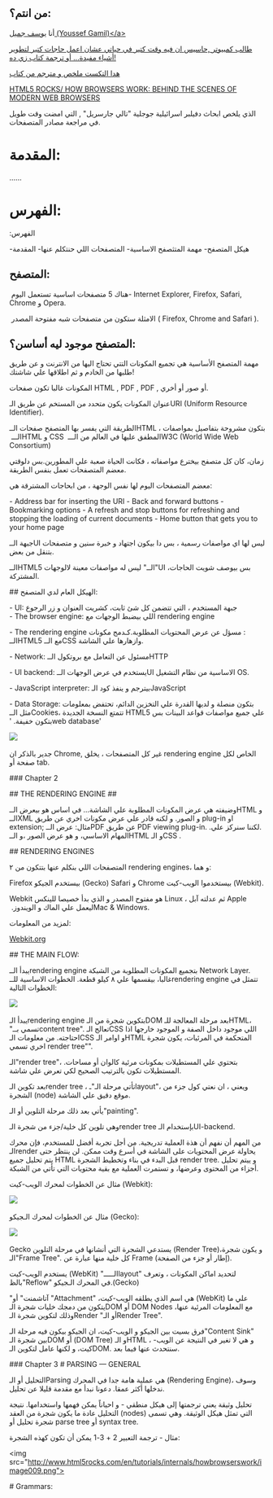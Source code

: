 
## من انتم؟:



أنا 
‏<a href="mailto:yoga1290@gmail.com">يوسف جميل (Youssef Gamil)</a‪>‬

 طالب كمبيوتر ,حاسيس ان فيه وقت كتير في حياتي عشان اعمل حاجات كتير لتطوير أشياء مفيدة... أو ترجمة كتاب زي ده!


هدا التكست ملخص و مترجم من كتاب 

‏<a href="http://www.html5rocks.com/en/tutorials/internals/howbrowserswork/">HTML5 ROCKS/ HOW BROWSERS WORK: BEHIND THE SCENES OF MODERN WEB BROWSERS</a>


الذي يلخص ابحاث دفيلبر اسرائيلية جوجلية "تالي جارسريل" , التي امضت وقت طويل في مراجعة مصادر المتصفحات.



# المقدمة:


......

# الفهرس:


الفهرس‪:‬

المقدمة‪-‬ 
المتصفحات اللي حنتكلم عنها‪-‬ 
مهمة المتثصفح الاساسية‪-‬ 
هيكل المتصفح‪-‬ 




## المتصفح:



هناك 5 متصفحات اساسية تستعمل اليوم 
‏-  Internet Explorer, Firefox, Safari, Chrome و Opera.

 الامثلة ستكون من متصفحات شبه مفتوحة المصدر
‏ (  Firefox, Chrome and Safari ).



## المتصفح موجود ليه أساسن؟:




مهمة المتصفح الأساسية هي تجميع المكونات التتي تحتاج اليها من الانترنت و عن طريق طلبها من الخادم و ثم اطلاقها علي شاشتك!

 المكونات غالبا تكون صفحات HTML , PDF , PDF , أو صور أو أخري.

 عنوان المكونات يكون متحدد من المستخم عن طريق الـURI (Uniform Resource Identifier).

الطريقة التي يفسر بها المتصفح صفحات الــHTML ، بتكون مشروحة بتفاصيل بمواصفات الـــ
‏HTML و CSS 
المطفق عليها في العالم من الـــ 
‏W3C (World Wide Web Consortium)

زمان، كان كل متصفح بيخترع مواصفاته ، فكانت الحياة صعبة علي المطورين.بس دلوقتي معضم المتصفحات تعمل بنفس الطريقة.



معضم المتصفحات اليوم لها نفس الوجهة ، من ابحاجات المشترقة هي:

‏- Address bar for inserting the URI
‏- Back and forward buttons
‏- Bookmarking options
‏- A refresh and stop buttons for refreshing and stopping the loading of current documents
‏- Home button that gets you to your home page


جبهة الــUI ليس لها اي مواصفات رسمية ، بس دا بيكون اجتهاد و خبرة سنين و متصفحات بتنقل من بعض.

الــHTML5 ليس له مواصفات معينة لالوجهات ‪"‬الــ‪"‬UI ،بس بيوصف شويت الحاجات المشتركة.




‪#‬# الهيكل العام لدي المتصفح:



‏- UI:
	جبهة المستخدم ، التي تتضمن كل شئ ثابت، كشريت العنوان و زر الرجوع	
‏- The browser engine:
 اللي بيضبط الوجهات مع  rendering engine

‏- The rendering engine ‫:‬ 
 مسؤل عن عرض المحتويات المطلوبة.كـدمج مكونات الــHTML5 مع الــCSS وازهارها علي الشاشة.

‏- Network:
مسئول عن   التعامل مع بروتكول الــHTTP 

‏- UI backend:
يستخدم  في عرض الوجهات الــUI الاساسية من نظام التشغيل OS‪.‬

‏- JavaScript interpreter:
بيترجم و ينفذ كود الـJavaScript 

‏- Data Storage:
بتكون منصلة و لديها القدرة علي التخزين الدائم، تحتفض بمعلومات مثل الــCookies،
تتمتع النسخة الجديدة HTML5 علي جميع مواصفات قواعد البينات بس بتكون خفيفة.
‏‪'‬web database‪'‬


‏<img src="http://www.html5rocks.com/en/tutorials/internals/howbrowserswork/layers.png">


جدير بالذكر ان Chrome‪,‬ غير كل المتصفحات ، يخلق rendering engine الخاص لكل صفحة أو tab. 



‏### Chapter 2

‏## THE RENDERING ENGINE ‪##‬




وضيفته هي  عرض المكونات المطلوبة علي الشاشة…
 في اساس هو بيعرض الــHTML و الــXML و الصور. و لكنه قادر علي عرض مكونات اخري عن طريق plug‪-‬in او extension‪;‬
مثال: عرض الــPDF عن طريق PDF viewing plug‪-‬in.
.‫.‬لكننا سنركز علي المهام الاساسي، و هو عرض الصور ،و الــHTML و الـCSS .




‏## RENDERING ENGINES




المتصفحات اللي بنكلم عنها بتتكون من ٢ rendering engines،  و هما:

‏Firefox بيستخدم الجيكو (Gecko)
‏Safari و Chrome بيستخدموا الويب-كيت (Webkit).

‏Webkit هو مفتوح المصدر
و الذي بدأ خصيصا للينكس Linux ، ثم عدلته آبل Apple ليعمل علي  الماك و الويندوز.
‏Mac & Windows.

لمزيد من المعلومات:

‏<a href="http://webkit.org">Webkit.org</a>




‏## THE MAIN FLOW:



يبدأ الــrendering engine بتجميع المكونات المطلوبة من الشبكة Network Layer.
غالبا، بيقسمها علي ٨ كيلو قطعة.
الخطوات الاساسية للــrendering engine تتمثل في الخطوات التالية:

‏<img src="http://www.html5rocks.com/en/tutorials/internals/howbrowserswork/flow.png" >

يبدأ الـrendering engine بتكوين شجرة من الـDOM بعد مرحلة المعالجة للـHTML، تسمي بــ‪"‬content tree‪"‬.
تعالج الـCSS اللي موجود داخل الصفة و الموجود خارجها اذا احتاجته.
من معلومات الـCSS و اوامر الـHTML المتحكمة في المرئيات، يكون شجرة اخري تسمي render tree‪"‬". 


الـ"render tree‪"‬،
بتحتوي علي المستطيلات بمكونات مرئية كالوان أو مساحات. المستطيلات تكون بالترتيب الصحيح لكي تعرض علي شاشة.

بعد تكوين الـrender tree ، تأتي مرحلة الـ"ـlayout"،
ويعني ، ان نعتي كول جزء من الشجرة (node) موقع دقيق علي الشاشة.

يأتي بعد ذلك مرحلة التلوين أو الـ"painting".

وهي تلوين كل خلية/جزء من شجرة الـrender tree
بإستخدام الـUI‪-‬backend.


من المهم أن نفهم أن هذة العملية تدريجية.
من أجل تجربة أفضل للمستخدم، فإن محرك الـrender يحاولة عرض المحتويات على الشاشة في أسرع وقت ممكن.
لن ينتظر حتى يتم تحليل جميع HTML قبل البدء في بناء وتخطيط الشجرة render tree.
و ييتم تحليل أجزاء من المحتوى وعرضها، و تستمرت العملية مع بقية محتويات التي تأتي من الشبكة.

مثال عن الخطوات لمحرك الويب-كيت (Webkit):



‏<img src="http://www.html5rocks.com/en/tutorials/internals/howbrowserswork/webkitflow.png" >


مثال عن الخطوات لمحرك الـجيكو (Gecko):


‏<img src="http://www.html5rocks.com/en/tutorials/internals/howbrowserswork/image008.jpg" >



‏Gecko يستدعي الشجرة التي أنشانها في مرحلة التلوين ‪(‬Render Tree‪)‬،و يكون شجرة الـ"Frame Tree".
كل خلية منها عبارة عن Frame (إطار أو جزء من الصفحة).

يستخدم الويب-كيت (WebKit) الـــــ‪"‬layout‪"‬ لتحديد اماكن المكونات ، وتعرف بالظ"Reflow" في المحرك الـجيكو.(Gecko)

"آتاشمنت" أو "Attachment" ،هي اسم الذي يطلقه الويب-كيت (WebKit) علي ما يتكون من دمجك خليات شجرة الـDOM أو DOM Nodes مع المعلومات المرئية عنها، وذلك لتكوين شجرة الـRender أو الـ‪"‬Render Tree‪"‬.

فرق بسيت بين الجيكو و الويب-كيت، ان الجيكو بيكون فيه مرحلة الـ"Content Sink" بين شجرة الـDOM أو ‪(‬DOM Tree‪)‬ و الـHTML ، و هي لا تغير في النتيجة عن الويب-كيت، و لكنها عامل لتكوين الـDOM.
سنتحدث عنها فيما بعد.



‏### Chapter 3
‏# PARSING — GENERAL

التحليل أو الـParsing هي عملية هامة جدا في المحرك ‪(‬Rendering Engine‪)‬، وسوف ندخلها أكثر عمقا. دعونا نبدأ مع مقدمة قليلا عن تحليل.

تحليل وثيقة يعني ترجمتها إلى هيكل منطقي - و احياناً يمكن فهمها واستخدامها. نتيجة التحليل عادة ما يكون شجرة من العقد ‪(‬nodes‪)‬ التي تمثل هيكل الوثيقة.
وهي تسمى شجرة تحليل أو parse tree أو syntax tree.

مثال - ترجمة التعبير 2 + 3-1 يمكن أن تكون كهذه الشجرة:


‏‪<‬img src‪="http://www.html5rocks.com/en/tutorials/internals/howbrowserswork/image009.png">‬

‏‪#‬ Grammars‪:‬

